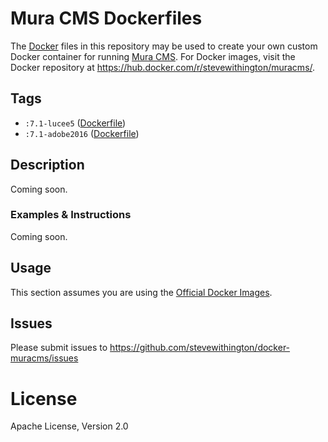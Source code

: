 # Mura CMS Dockerfiles
The [Docker](https://www.docker.com/) files in this repository may be used to create your own custom Docker container for running [Mura CMS](http://www.getmura.com/). For Docker images, visit the Docker repository at  https://hub.docker.com/r/stevewithington/muracms/.

## Tags
* `:7.1-lucee5` ([Dockerfile](https://github.com/stevewithington/docker-muracms/blob/master/lucee5/Dockerfile))
* `:7.1-adobe2016` ([Dockerfile](https://github.com/stevewithington/docker-muracms/blob/master/adobe2016/Dockerfile))

## Description
Coming soon.

### Examples & Instructions
Coming soon.

## Usage
This section assumes you are using the [Official Docker Images](https://hub.docker.com/r/stevewithington/muracms/).

## Issues
Please submit issues to https://github.com/stevewithington/docker-muracms/issues

# License
Apache License, Version 2.0